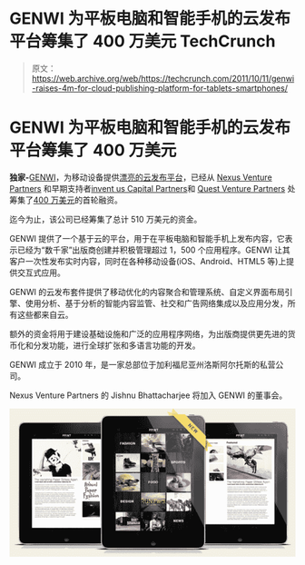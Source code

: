# GENWI 为平板电脑和智能手机的云发布平台筹集了 400 万美元 TechCrunch

> 原文：<https://web.archive.org/web/https://techcrunch.com/2011/10/11/genwi-raises-4m-for-cloud-publishing-platform-for-tablets-smartphones/>

# GENWI 为平板电脑和智能手机的云发布平台筹集了 400 万美元

**独家-**[GENWI](https://web.archive.org/web/20230205042135/http://genwi.com/)，为移动设备提供[漂亮的云发布平台](https://web.archive.org/web/20230205042135/https://techcrunch.com/2011/07/13/genwi-launches-ipad-app-publishing-solution-and-enhanced-mobile-cms/)，已经从 [Nexus Venture Partners](https://web.archive.org/web/20230205042135/http://www.crunchbase.com/financial-organization/nexus-venture-partners) 和早期支持者[invent us Capital Partners](https://web.archive.org/web/20230205042135/http://www.crunchbase.com/financial-organization/inventus-capital-partners)和 [Quest Venture Partners](https://web.archive.org/web/20230205042135/http://www.crunchbase.com/financial-organization/quest-venture-partners) 处筹集了[400 万美元](https://web.archive.org/web/20230205042135/http://www.crunchbase.com/company/genwi)的首轮融资。

迄今为止，该公司已经筹集了总计 510 万美元的资金。

GENWI 提供了一个基于云的平台，用于在平板电脑和智能手机上发布内容，它表示已经为“数千家”出版商创建并积极管理超过 1，500 个应用程序。GENWI 让其客户一次性发布实时内容，同时在各种移动设备(iOS、Android、HTML5 等)上提供交互式应用。

GENWI 的云发布套件提供了移动优化的内容聚合和管理系统、自定义界面布局引擎、使用分析、基于分析的智能内容监管、社交和广告网络集成以及应用分发，所有这些都来自云。

额外的资金将用于建设基础设施和广泛的应用程序网络，为出版商提供更先进的货币化和分发功能，进行全球扩张和多语言功能的开发。

GENWI 成立于 2010 年，是一家总部位于加利福尼亚州洛斯阿尔托斯的私营公司。

Nexus Venture Partners 的 Jishnu Bhattacharjee 将加入 GENWI 的董事会。

![](img/4e4ea19f4266d18f4c550d6628b2c3f9.png)